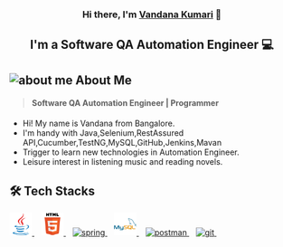 <h3 align="center">Hi there, I'm <a href="https://www.linkedin.com/in/vanu/" target="_blank" rel="noreferrer">Vandana Kumari</a> 👋</h3>

<h2 align="center">I'm a Software QA Automation Engineer 💻</h2>

## <img width="26" height="26" alt="about me" src="https://cdn-icons-png.flaticon.com/512/6997/6997662.png"> About Me 
> #### Software QA Automation Engineer | Programmer
<!--<span><img width="30" height="30" alt="javaScript" src="https://user-images.githubusercontent.com/101383047/184540783-5fbe075d-a347-4883-8192-b43925cdd60e.png"></span>-->
- Hi! My name is Vandana from Bangalore.
- I'm handy with Java,Selenium,RestAssured API,Cucumber,TestNG,MySQL,GitHub,Jenkins,Mavan
- Trigger to learn new technologies in Automation Engineer.
- Leisure interest in listening music and reading novels.


## 🛠️ Tech Stacks
<p align="left"> 
<a href="https://www.java.com" target="_blank" rel="noreferrer"> <img src="https://raw.githubusercontent.com/devicons/devicon/master/icons/java/java-original.svg" alt="java" width="40" height="40"/> </a> &nbsp;&nbsp;
<a href="https://www.w3.org/html/" target="_blank" rel="noreferrer"> <img src="https://raw.githubusercontent.com/devicons/devicon/master/icons/html5/html5-original-wordmark.svg" alt="html5" width="40" height="40"/> </a> &nbsp;&nbsp;
<a href="https://spring.io/" target="_blank" rel="noreferrer"> <img src="https://www.vectorlogo.zone/logos/springio/springio-icon.svg" alt="spring" width="40" height="40"/> </a> &nbsp;&nbsp;
<a href="https://www.mysql.com/" target="_blank" rel="noreferrer"> <img src="https://raw.githubusercontent.com/devicons/devicon/master/icons/mysql/mysql-original-wordmark.svg" alt="mysql" width="40" height="40"/> </a> &nbsp;&nbsp;
<a href="https://postman.com" target="_blank" rel="noreferrer"> <img src="https://www.vectorlogo.zone/logos/getpostman/getpostman-icon.svg" alt="postman" width="40" height="40"/> </a> &nbsp;&nbsp;
<a href="https://git-scm.com/" target="_blank" rel="noreferrer"> <img src="https://www.vectorlogo.zone/logos/git-scm/git-scm-icon.svg" alt="git" width="40" height="40"/> </a> &nbsp;&nbsp;
</p>


<!--
**kumarivanu/kumarivanu** is a ✨ _special_ ✨ repository because its `README.md` (this file) appears on your GitHub profile.

Here are some ideas to get you started:

- 🔭 I’m currently working on ...
- 🌱 I’m currently learning ...
- 👯 I’m looking to collaborate on ...
- 🤔 I’m looking for help with ...
- 💬 Ask me about ...
- 📫 How to reach me: ...
- 😄 Pronouns: ...
- ⚡ Fun fact: ...
-->
